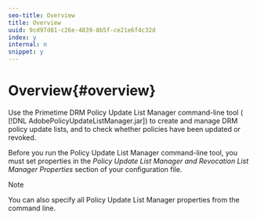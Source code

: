 ```yaml
---
seo-title: Overview
title: Overview
uuid: 9cd97d81-c26e-4839-8b5f-ce21e6f4c32d
index: y
internal: n
snippet: y
---
```


# Overview{#overview}

Use the Primetime DRM Policy Update List Manager command-line tool ( [!DNL AdobePolicyUpdateListManager.jar]) to create and manage DRM policy update lists, and to check whether policies have been updated or revoked.

Before you run the Policy Update List Manager command-line tool, you must set properties in the *Policy Update List Manager and Revocation List Manager Properties* section of your configuration file. 

>[!NOTE]
>
>You can also specify all Policy Update List Manager properties from the command line.

